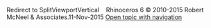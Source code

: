 ---
---

Redirect to SplitViewportVertical&#160;
&#160;
Rhinoceros 6 © 2010-2015 Robert McNeel &amp; Associates.11-Nov-2015
 [Open topic with navigation](splitviewportvertical.html) 

